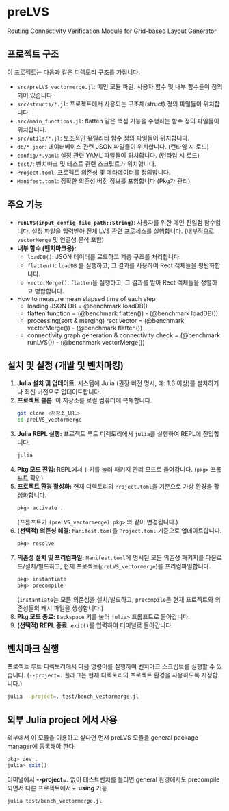 # preLVS
Routing Connectivity Verification Module for Grid-based Layout Generator

## 프로젝트 구조

이 프로젝트는 다음과 같은 디렉토리 구조를 가집니다.

* `src/preLVS_vectormerge.jl`: 메인 모듈 파일. 사용자 함수 및 내부 함수들이 정의되어 있습니다.
* `src/structs/*.jl`: 프로젝트에서 사용되는 구조체(struct) 정의 파일들이 위치합니다.
* `src/main_functions.jl`: flatten 같은 핵심 기능을 수행하는 함수 정의 파일들이 위치합니다.
* `src/utils/*.jl`: 보조적인 유틸리티 함수 정의 파일들이 위치합니다.
* `db/*.json`: 데이터베이스 관련 JSON 파일들이 위치합니다. (런타임 시 로드)
* `config/*.yaml`: 설정 관련 YAML 파일들이 위치합니다. (런타임 시 로드)
* `test/`: 벤치마크 및 테스트 관련 스크립트가 위치합니다.
* `Project.toml`: 프로젝트 의존성 및 메타데이터를 정의합니다.
* `Manifest.toml`: 정확한 의존성 버전 정보를 포함합니다 (Pkg가 관리).

## 주요 기능

* **`runLVS(input_config_file_path::String)`**: 사용자를 위한 메인 진입점 함수입니다. 설정 파일을 입력받아 전체 LVS 관련 프로세스를 실행합니다. (내부적으로 `vectorMerge` 및 연결성 분석 포함)
* **내부 함수 (벤치마크용):**
    * `loadDB()`: JSON 데이터를 로드하고 계층 구조를 처리합니다.
    * `flatten()`: `loadDB` 를 실행하고, 그 결과를 사용하여 Rect 객체들을 평탄화합니다.
    * `vectorMerge()`: `flatten`을 실행하고, 그 결과를 받아 Rect 객체들을 정렬하고 병합합니다.
* How to measure mean elapsed time of each step 
    * loading JSON DB  = @benchmark loadDB()
    * flatten function = (@benchmark flatten()) - (@benchmark loadDB())
    * processing(sort & merging) rect vector = (@benchmark vectorMerge()) - (@benchmark flatten())
    * connectivity graph generation & connectivity check = (@benchmark runLVS()) - (@benchmark vectorMerge())

## 설치 및 설정 (개발 및 벤치마킹)

1.  **Julia 설치 및 업데이트:** 시스템에 Julia (권장 버전 명시, 예: 1.6 이상)를 설치하거나 최신 버전으로 업데이트합니다.
2.  **프로젝트 클론:** 이 저장소를 로컬 컴퓨터에 복제합니다.
    ```bash
    git clone <저장소_URL>
    cd preLVS_vectormerge
    ```
3.  **Julia REPL 실행:** 프로젝트 루트 디렉토리에서 `julia`를 실행하여 REPL에 진입합니다.
    ```bash
    julia
    ```
4.  **Pkg 모드 진입:** REPL에서 `]` 키를 눌러 패키지 관리 모드로 들어갑니다. (`pkg>` 프롬프트 확인)
5.  **프로젝트 환경 활성화:** 현재 디렉토리의 `Project.toml`을 기준으로 가상 환경을 활성화합니다.
    ```julia
    pkg> activate .
    ```
    (프롬프트가 `(preLVS_vectormerge) pkg>` 와 같이 변경됩니다.)
6.  **(선택적) 의존성 해결:** `Manifest.toml`을 `Project.toml` 기준으로 업데이트합니다.
    ```julia
    pkg> resolve
    ```
7.  **의존성 설치 및 프리컴파일:** `Manifest.toml`에 명시된 모든 의존성 패키지를 다운로드/설치/빌드하고, 현재 프로젝트(`preLVS_vectormerge`)를 프리컴파일합니다.
    ```julia
    pkg> instantiate
    pkg> precompile
    ```
    (`instantiate`는 모든 의존성을 설치/빌드하고, `precompile`은 현재 프로젝트와 의존성들의 캐시 파일을 생성합니다.)
8.  **Pkg 모드 종료:** `Backspace` 키를 눌러 `julia>` 프롬프트로 돌아갑니다.
9.  **(선택적) REPL 종료:** `exit()`를 입력하여 터미널로 돌아갑니다.

## 벤치마크 실행

프로젝트 루트 디렉토리에서 다음 명령어를 실행하여 벤치마크 스크립트를 실행할 수 있습니다. (`--project=.` 플래그는 현재 디렉토리의 프로젝트 환경을 사용하도록 지정합니다.)

```bash
julia --project=. test/bench_vectormerge.jl
```
## 외부 Julia project 에서 사용

외부에서 이 모듈을 이용하고 싶다면 먼저 preLVS 모듈을 general package manager에 등록해야 한다.
```julia
pkg> dev .
julia> exit()
```
터미널에서 **--project=.** 없이 테스트벤치를 돌리면 general 환경에서도 precompile 되면서 다른 프로젝트에서도 **using** 가능
```bash
julia test/bench_vectormerge.jl
```